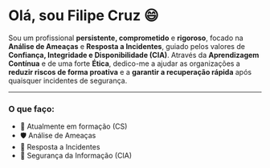 # Olá, sou Filipe Cruz 😄

Sou um profissional **persistente, comprometido** e **rigoroso**, focado na **Análise de Ameaças** e **Resposta a Incidentes**, guiado pelos valores de **Confiança, Integridade e Disponibilidade (CIA)**. Através da **Aprendizagem Contínua** e de uma forte **Ética**, dedico-me a ajudar as organizações a **reduzir riscos de forma proativa** e a **garantir a recuperação rápida** após quaisquer incidentes de segurança.

---
### O que faço:
- 🌱 Atualmente em formação (CS)
- 🛡️ Análise de Ameaças
- 🚨 Resposta a Incidentes
- 🧠 Segurança da Informação (CIA)

<!--
**filipecruzsec/filipecruzsec** is a ✨ _special_ ✨ repository because its `README.md` (this file) appears on your GitHub profile.

Here are some ideas to get you started:

- 🔭 I’m currently working on ...
- 🌱 I’m currently learning ...
- 👯 I’m looking to collaborate on ...
- 🤔 I’m looking for help with ...
- 💬 Ask me about ...
- 📫 How to reach me: ...
- 😄 Pronouns: ...
- ⚡ Fun fact: ...
-->
